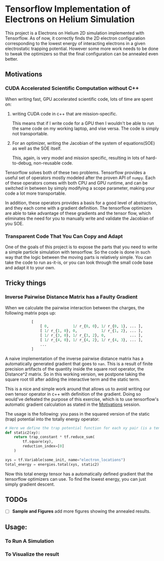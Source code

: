 # Tensorflow Implementation of Electrons on Helium Simulation

This project is a Electrons on Helium 2D simulation implemented with Tensorflow. 
As of now, it correctly finds the 2D electron configuration corresponding to the
lowest energy of interacting electrons in a given electrostatic trapping potential.
However some more work needs to be done to tweak the optimizers so that the final
configuration can be annealed even better.

## Motivations

### CUDA Accelerated Scientific Computation without C++
When writing fast, GPU accelerated scientific code, lots of time are spent on:

1. writing CUDA code in c++ that are mission-specific.  

   This means that if I write code for a GPU then I wouldn't be able to run
   the same code on my working laptop, and vise versa. The code is simply not
   transportable.

2. For an optimizer, writing the Jacobian of the system of equations(SOE) as well
as the SOE itself.  

   This, again, is very model and mission specific, resulting in lots of 
   hard-to-debug, non-reusable code.

Tensorflow solves both of these two problems. Tensorflow provides a useful 
set of operators mostly modeled after the proven API of `numpy`. Each of 
these operators comes with both CPU and GPU runtime, and can be switched
in between by simply modifying a scope parameter, making your code a lot more 
transportable.
 
 In addition, these operators provides a basis for a good level of abstraction, 
 and they each come with a gradient definition. The tensorflow optimizers
 are able to take advantage of these gradients and the tensor flow, which 
 eliminates the need for you to manually write and validate the Jacobian
 of you SOE. 

### Transparent Code That You Can Copy and Adapt
One of the goals of this project is to expose the parts
that you need to write a simple particle simulation with tensorflow. So the 
code is done in such way that the logic between the moving parts is relatively 
simple. You can take the code to run as-it-is, or you can look through the 
small code base and adapt it to your own.

## Tricky things

### Inverse Pairwise Distance Matrix has a Faulty Gradient

When we calculate the pairwise interaction between the charges, the following
matrix pops up:

```python
            [ 
                [ 0,           1/ r_{0, 0}, 1/ r_{0, 1}, ... ],
                [ 1/ r_{1, 0}, 0,           1/ r_{1, 2}, ... ],
                [ 1/ r_{3, 0}, 1/ r_{3, 2}, 0,           ... ],
                [ 1/ r_{4, 0}, 1/ r_{4, 2}, 1/ r_{4, 3}, ... ],
                ... 
            ]
```

A naive implementation of the inverse pairwise distance matrix has a automatically
generated gradient that goes to `nan`. This is a result of finite precision 
artifacts of the quantity inside the square root operator, the Distance^2 matrix. 
So in this working version, we postpone taking the square root till after 
adding the interactive term and the static term. 

This is a nice and simple work around that allows us to avoid writing our
own tensor operator in c++ with definition of the gradient. Doing so would've 
defeated the purpose of this exercise, which is to use tensorflow's automatic 
gradient calculation as stated in the [Motivations](#motivations) session.

The usage is the following: you pass in the squared version of the static 
(trap) potential into the totally energy operator:

```python
# Here we define the trap potential function for each xy pair (is a tensor).
def static2(xy):
    return trap_constant * tf.reduce_sum(
        tf.square(xy),
        reduction_index=[0]
    )
    
xys = tf.Variable(some_init, name="electron_locations")
total_energy = energies.total(xys, static2)
```

Now this total energy tensor has a automatically defined gradient that 
the tensorflow optimizers can use. To find the lowest energy, you 
can just simply gradient descent.

## TODOs
- [ ] **Sample and Figures** add more figures showing the annealed results.

## Usage:

### To Run A Simulation

### To Visualize the result

